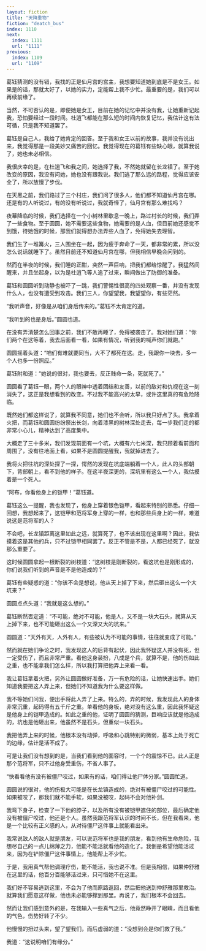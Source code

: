 ```yaml
---
layout: fiction
title: "天降重物"
fiction: "deatch_bus"
index: 1110
next:
  index: 1111
  url: "1111"
previous:
  index: 1109
  url: "1109"
---
```

葛钰猜测的没有错，我找的正是仙月宫的宫主，我想要知道她到底是不是女王。如果是的话，那就太好了，以她的实力，定能帮上我不少忙。最重要的是，我们可以再续前缘了。

当然，不可否认的是，即便她是女王，目前在她的记忆中并没有我，让她重新记起我，恐怕要经过一段时间。杜逍飞都能在那么短的时间内恢复记忆，我估计这有法可循，只是我不知道罢了。

葛钰是自己人，我给了她肯定的回答。至于我和女王以前的故事，我并没有说出来，我觉得那是一段美妙又痛苦的回忆。我觉得现在的葛钰有些缺心眼，就算我说了，她也未必相信。

我很庆幸的是，在杜逍飞和我之间，她选择了我，不然她就留在长龙镇了。至于她改变的原因，我没有问她，她也没有跟我说。我们逃了那么远的路程，觉得应该安全了，所以放慢了步伐。

在天黑之前，我们路过了三个村庄，我们问了很多人，他们都不知道仙月宫在哪。还是有的人听说过，有的没有听说过，我就奇怪了，仙月宫有那么难找吗？

夜幕降临的时候，我们选择在一个小树林里歇息一晚上，路过村长的时候，我们弄了一些食物。至于圆圆，她不需要这些食物，她需要的是人血，但目前她还感觉不到饿，待她饿的时候，那我们就得想办法弄些人血了，免得她失去理智。

我们生了一堆篝火，三人围坐在一起，因为疲于奔命了一天，都非常的累，所以没怎么说话就睡下了。虽然目前还不知道仙月宫在哪，但我相信早晚会问到的。

然而在半夜的时候，我们睡的正酣，突然一声巨响，把我们都给惊醒了。我猛然间醒来，并且坐起身，以为是杜逍飞等人追了过来，瞬间做出了防御的准备。

葛钰和圆圆听到动静也被吓了一跳，我们警惕性很高的四处观察一番，并没有发现什么人，也没有遭受到攻击。我们三人，你望望我，我望望你，有些茫然。

“我听声音，好像是从咱们身后传来的。”葛钰不太肯定的道。

“我听到的也是身后。”圆圆也道。

在没有弄清楚怎么回事之前，我们不敢再睡了，免得被袭击了。我对她们道：“你们两个在这等着，我去后面看一看，如果有情况，听到我的喊声你们就跑。”

圆圆摇着头道：“咱们有难就要同当，大不了都死在这。走，我跟你一块去，多一个人也多一份照应。”

葛钰附和道：“她说的很对，我也要去，反正贱命一条，死就死了。”

圆圆看了葛钰一眼，两个人的眼神中透着团结和友善，以前的敌对和仇视在这一刻消失了，这正是我想看到的改变。不过我不能高兴的太早，或许这里真的有危险降临。

既然她们都这样说了，就算我不同意，她们也不会听，所以我只好点了头。我拿着火把，而葛钰和圆圆纷纷祭出长剑，向着漆黑的树林深处走去，每一步我们走的都非常小心儿，精神达到了高度集中。

大概走了三十多米，我们发现前面有一个坑，大概有六七米深，我只顾着看前面和周围了，没有往地面上看，如果不是圆圆提醒我，我就掉进去了。

我将火把往坑的深处探了一探，愕然的发现在坑底端躺着一个人，此人的头部朝下，背部朝上，看不到他的样子。在这半夜深更的，深坑里有这么一个人，我估摸着是一个死人。

“阿布，你看他身上的铠甲！”葛钰道。

葛钰这么一提醒，我也发现了，他身上穿着银色铠甲，看起来特别的熟悉。仔细一回想，我想起来了，这铠甲和范将军身上穿的一样，也和那些兵身上的一样，难道说这是范将军的人？

不会吧，长龙镇距离这里如此之远，就算死了，也不该出现在这里啊？因此，我估摸着这是其他的兵，只不过铠甲相同罢了。反正不管是不是，人都已经死了，就没那么重要了。

这时候圆圆拿起一根断裂的树枝道：“这树枝是刚断裂的，看这坑也是刚形成的，你们说我们听到的声音是不是他造成的？”

葛钰有些疑惑的道：“你该不会是想说，他从天上掉了下来，然后砸出这么一个大坑来？”

圆圆点点头道：“我就是这么想的。”

葛钰断然否定道：“不可能，绝对不可能，他是人，又不是一块大石头，就算从天上掉下来，也不可能砸出这么一个又深又大的坑来。”

圆圆道：“天外有天，人外有人，有些被认为不可能的事情，往往就变成了可能。”

然而就在她们争论之时，我发现这人的后背有起伏，因此我怀疑这人并没有死，但一定受伤了，而且非常严重。看他这身装扮，八成是个兵，就算不是，他的伤如此之重，也不能拿我们怎么样，所以我打算把他弄上来看一看。

我让葛钰拿着火把，另外让圆圆做好准备，万一有危险的话，让她快速出手。她们知道我要把这人弄上来，但她们不知道我为什么要这样做。

我不等她们问我，便出手将此人弄了上来。特么的，弄的时候，我发现此人的身体非常沉重，起码得有五千斤之重。单看他的身板，绝对没有这么重，因此我怀疑这是他身上的铠甲造成的。如此之重的他，证明了圆圆的猜测，巨响应该就是他造成的，坑也是他砸出来，他虽然不是石头，但重似一块石头。

我把他弄上来的时候，他根本没有动弹，呼吸和心跳特别的微弱，基本上处于死亡的边缘，估计是活不成了。

可是让我们没有想到的是，当我们看到他的面容时，一个个的震惊不已。此人正是那个范将军，只不过他身受重伤，不省人事了。

“快看看他有没有被僵尸咬过，如果有的话，咱们得让他尸体分家。”圆圆忙道。

圆圆说的很对，他的伤极大可能是在长龙镇造成的，绝对有被僵尸咬过的可能性。如果被咬了，那我们就不能手软，如果没被咬，起码不会对他补剑。

我弯下身子，检查了一下他的脖子，以及所有没有被铠甲遮住的部位，最后确定他没有被僵尸咬过，他还是个人。虽然我跟范将军认识的时间不长，但在我看来，他是一个比较有正义感的人，从对待僵尸这件事上就能看出来。

我常说敌人的敌人就是朋友，可以说范将军也是我的朋友，看到他有生命危险，我想尽自己的一点儿绵薄之力，他能不能活就看他的造化了。我倒是希望他能活过来，因为在铲除僵尸这件事情上，他能帮上不少忙。

于是，我用真气帮他调理疗伤，能不能活，我也说不准。但是我相信，如果仲舒雅在这里的话，他百分百能够活过来，只可惜她不在这里。

我们好不容易逃到这里，不会为了他而原路返回，然后把他送到仲舒雅那里救治。就算我们愿意这样做，他也未必能够撑到那里。再说了，我们根本不会回去。

然而让我们感到意外的是，在我输入一些真气之后，他竟然睁开了眼睛，而且看他的气色，伤势好转了不少。

他慢慢的扭过头来，望了望我们，而后虚弱的道：“没想到会是你们救了我。”

我道：“这说明咱们有缘分。”